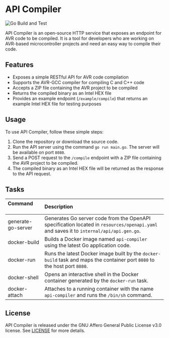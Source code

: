 # API Compiler

![Go Build and Test](https://github.com/chromacruiser/api-compiler/actions/workflows/go.yml/badge.svg)

API Compiler is an open-source HTTP service that exposes an endpoint for AVR code to be compiled. It is a tool for
developers who are working on AVR-based microcontroller projects and need an easy way to compile their code.

## Features

* Exposes a simple RESTful API for AVR code compilation
* Supports the AVR-GCC compiler for compiling C and C++ code
* Accepts a ZIP file containing the AVR project to be compiled
* Returns the compiled binary as an Intel HEX file
* Provides an example endpoint (`/example/compile`) that returns an example Intel HEX file for testing purposes

## Usage

To use API Compiler, follow these simple steps:

1. Clone the repository or download the source code.
2. Run the API server using the command `go run main.go`. The server will be available on port `8080`.
3. Send a POST request to the `/compile` endpoint with a ZIP file containing the AVR project to be compiled.
4. The compiled binary as an Intel HEX file will be returned as the response to the API request.

## Tasks

| Command &nbsp; &nbsp; &nbsp; &nbsp; &nbsp; &nbsp; &nbsp; &nbsp; &nbsp; &nbsp; &nbsp; | Description                                                         |
|:--------------------|:---------------------------------------------------------------------|
| generate-go-server | Generates Go server code from the OpenAPI specification located in `resources/openapi.yaml` and saves it to `internal/api/api.gen.go`. |
| docker-build | Builds a Docker image named `api-compiler` using the latest Go application code. |
| docker-run | Runs the latest Docker image built by the `docker-build` task and maps the container port `8080` to the host port `8080`. |
| docker-shell | Opens an interactive shell in the Docker container generated by the `docker-run` task. |
| docker-attach | Attaches to a running container with the name `api-compiler` and runs the `/bin/sh` command. |

## License

API Compiler is released under the GNU Affero General Public License v3.0 license. See [LICENSE](./LICENSE) for more details.
